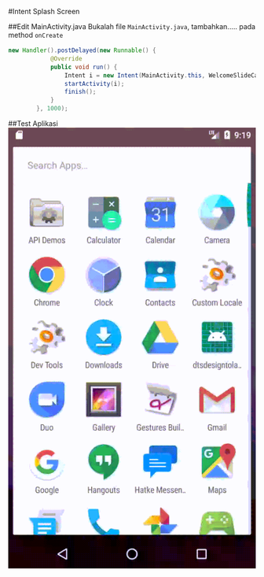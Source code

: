 #Intent Splash Screen

##Edit MainActivity.java
Bukalah file `MainActivity.java`, tambahkan..... pada method `onCreate`
```java
new Handler().postDelayed(new Runnable() {
            @Override
            public void run() {
                Intent i = new Intent(MainActivity.this, WelcomeSlideCalendar.class);
                startActivity(i);
                finish();
            }
        }, 1000);
```

##Test Aplikasi
![intent splashscreen](images/screencapture.gif)